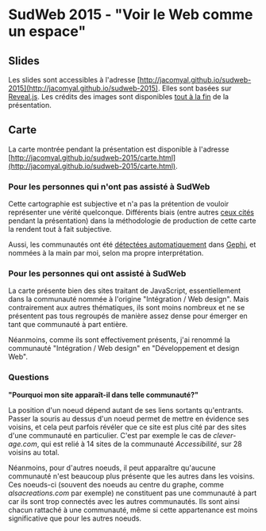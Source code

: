 # SudWeb 2015 - "Voir le Web comme un espace"

## Slides

Les slides sont accessibles à l'adresse [http://jacomyal.github.io/sudweb-2015](http://jacomyal.github.io/sudweb-2015). Elles sont basées sur [Reveal.js](https://github.com/hakimel/reveal.js/). Les crédits des images sont disponibles [tout à la fin](http://jacomyal.github.io/sudweb-2015/#/8) de la présentation.

## Carte

La carte montrée pendant la présentation est disponible à l'adresse [http://jacomyal.github.io/sudweb-2015/carte.html](http://jacomyal.github.io/sudweb-2015/carte.html).

### Pour les personnes qui n'ont pas assisté à SudWeb

Cette cartographie est subjective et n'a pas la prétention de vouloir représenter une vérité quelconque. Différents biais (entre autres [ceux cités](http://jacomyal.github.io/sudweb-2015/#/7/2) pendant la présentation) dans la méthodologie de production de cette carte la rendent tout à fait subjective.

Aussi, les communautés ont été [détectées automatiquement](http://en.wikipedia.org/wiki/Louvain_Modularity) dans [Gephi](https://gephi.github.io/), et nommées à la main par moi, selon ma propre interprétation.

### Pour les personnes qui ont assisté à SudWeb

La carte présente bien des sites traitant de JavaScript, essentiellement dans la communauté nommée à l'origine "Intégration / Web design". Mais contrairement aux autres thématiques, ils sont moins nombreux et ne se présentent pas tous regroupés de manière assez dense pour émerger en tant que communauté à part entière.

Néanmoins, comme ils sont effectivement présents, j'ai renommé la communauté "Intégration / Web design" en "Développement et design Web".

### Questions

**"Pourquoi mon site apparaît-il dans telle communauté?"**

La position d'un noeud dépend autant de ses liens sortants qu'entrants. Passer la souris au dessus d'un noeud permet de mettre en évidence ses voisins, et cela peut parfois révéler que ce site est plus cité par des sites d'une communauté en particulier. C'est par exemple le cas de *clever-age.com*, qui est relié à 14 sites de la communauté *Accessibilité*, sur 28 voisins au total.

Néanmoins, pour d'autres noeuds, il peut apparaître qu'aucune communauté n'est beaucoup plus présente que les autres dans les voisins. Ces noeuds-ci (souvent des noeuds au centre du graphe, comme *alsacreations.com* par exemple) ne constituent pas une communauté à part car ils sont trop connectés avec les autres communautés. Ils sont ainsi chacun rattaché à une communauté, même si cette appartenance est moins significative que pour les autres noeuds.
